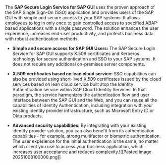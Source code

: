 The **SAP Secure Login Service for SAP GUI** uses the proven approach of the SAP Single Sign-On (SSO) application and provides users of the SAP GUI with simple and secure access to your SAP systems. It allows employees to log in only once to gain controlled access to specified ABAP-based applications with a single password. The solution enhances the user experience, increases end-user productivity, and protects business data with robust authentication methods.

- **Simple and secure access for SAP GUI Users:** The SAP Secure Login Service for SAP GUI supports X.509 certificates and Kerberos technology for secure authentication and SSO to your SAP systems. It does not require any additional on-premises server components.

- **X.509 certificates based on lean cloud service:** SSO capabilities can also be provided using short-lived X.509 certificates issued by the cloud services based on lean cloud service built atop the Identity Authentication service within SAP Cloud Identity Services. In that paradigm, the service harmonizes the authentication flow and user interface between the SAP GUI and the Web, and you can reuse all the capabilities of Identity Authentication, including integration with your existing identity provider infrastructure, such as Microsoft Entry ID or Okta products.

- **Advanced security capabilities:** By integrating with your existing identity provider solution, you can also benefit from its authentication capabilities - for example, strong multifactor or biometric authentication. The user experience for the initial authentication is the same, no matter which client you use to access your business application, which increases user acceptance and reduces complexity.![[Pasted image 20251008100000.png]]